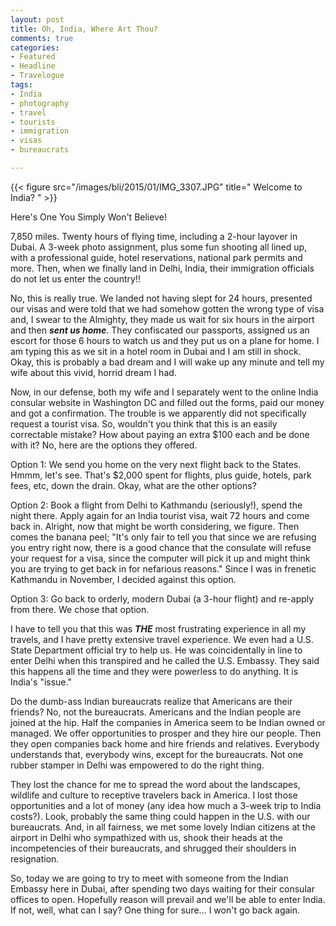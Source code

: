 ```yaml
---
layout: post
title: Oh, India, Where Art Thou?
comments: true
categories:
- Featured
- Headline
- Travelogue
tags:
- India
- photography
- travel
- tourists
- immigration
- visas
- bureaucrats

---
```


{{< figure src="/images/bli/2015/01/IMG_3307.JPG" title=" Welcome to India?  " >}}

Here's One You Simply Won't Believe!

7,850 miles. Twenty hours of flying time, including a 2-hour layover in Dubai. A 3-week photo assignment, plus some fun shooting all lined up, with a professional guide, hotel reservations, national park permits and more. Then, when we finally land in Delhi, India, their immigration officials do not let us enter the country!!

<!--more-->

No, this is really true. We landed not having slept for 24 hours, presented our visas and were told that we had somehow gotten the wrong type of visa and, I swear to the Almighty, they made us wait for six hours in the airport and then ***sent us home***. They confiscated our passports, assigned us an escort for those 6 hours to watch us and they put us on a plane for home. I am typing this as we sit in a hotel room in Dubai and I am still in shock. Okay, this is probably a bad dream and I will wake up any minute and tell my wife about this vivid, horrid dream I had. 

Now, in our defense, both my wife and I separately went to the online India consular website in Washington DC and filled out the forms, paid our money and got a confirmation. The trouble is we apparently did not specifically request a tourist visa. So, wouldn't you think that this is an easily correctable mistake? How about paying an extra $100 each and be done with it? No, here are the options they offered. 

Option 1: We send you home on the very next flight back to the States. Hmmm, let's see. That's $2,000 spent for flights, plus guide, hotels, park fees, etc, down the drain. Okay, what are the other options?

Option 2: Book a flight from Delhi to Kathmandu (seriously!), spend the night there. Apply again for an India tourist visa, wait 72 hours and come back in. Alright, now that might be worth considering, we figure. Then comes the banana peel; "It's only fair to tell you that since we are refusing you entry right now, there is a good chance that the consulate will refuse your request for a visa, since the computer will pick it up and might think you are trying to get back in for nefarious reasons." Since I was in frenetic Kathmandu in November, I decided against this option. 

Option 3: Go back to orderly, modern Dubai (a 3-hour flight) and re-apply from there. We chose that option. 

I have to tell you that this was ***THE*** most frustrating experience in all my travels, and I have pretty extensive travel experience. We even had a U.S. State Department official try to help us. He was coincidentally in line to enter Delhi when this transpired and he called the U.S. Embassy. They said this happens all the time and they were powerless to do anything. It is India's "issue." 

Do the dumb-ass Indian bureaucrats realize that Americans are their friends? No, not the bureaucrats. Americans and the Indian people are joined at the hip. Half the companies in America seem to be Indian owned or managed. We offer opportunities to prosper and they hire our people. Then they open companies back home and hire friends and relatives. Everybody understands that, everybody wins, except for the bureaucrats. Not one rubber stamper in Delhi was empowered to do the right thing. 

They lost the chance for me to spread the word about the landscapes, wildlife and culture to receptive travelers back in America. I lost those opportunities and a lot of money (any idea how much a 3-week trip to India costs?). Look, probably the same thing could happen in the U.S. with our bureaucrats. And, in all fairness, we met some lovely Indian citizens at the airport in Delhi who sympathized with us, shook their heads at the incompetencies of their bureaucrats, and shrugged their shoulders in resignation. 

So, today we are going to try to meet with someone from the Indian Embassy here in Dubai, after spending two days waiting for their consular offices to open. Hopefully reason will prevail and we'll be able to enter India. If not, well, what can I say? One thing for sure... I won't go back again. 

